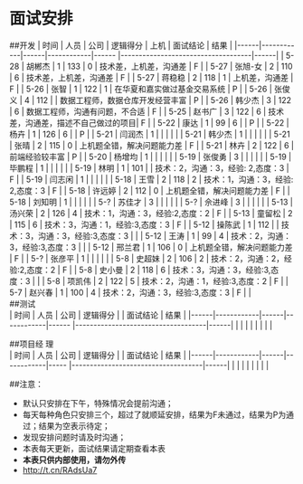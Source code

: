 # 面试安排

##开发
| 时间 |   人员     | 公司 |  逻辑得分  | 上机  |          面试结论                  | 结果 |
|------|------------|------|------------|------ |------------------------------------|------|
| 5-28 |   胡郴杰   | 1    |    133     |   0   | 技术差，上机差，沟通差             | F    |
| 5-27 |   张旭-女  | 2    |    110     |   6   | 技术差，上机差，沟通差             | F    |
| 5-27 |   蒋稳稳   | 2    |    118     |   1   | 上机差，沟通差                     | F    |
| 5-26 |   张智     | 1    |    122     |   1   | 在华夏和嘉实做过基金交易系统       | P    |
| 5-26 |   张俊义   | 4    |    112     |       | 数据工程师，数据仓库开发经营丰富   | P   |
| 5-26 |   韩少杰   | 3    |    122     |   6   | 数据工程师，沟通有问题，不合适     | F   |
| 5-25 |   赵书广   | 3    |    122     |   6   | 技术差，沟通差，描述不自己做过的项目| F   |
| 5-22 |   康达     | 1    |   99       |   6   |                                    |  P   |
| 5-22 |   杨卉     | 1    |   126      |   6   |                                    |  P   |
| 5-21 |   闫润杰   | 1    |            |       |                                    |      |
| 5-21 |   韩少杰   | 1    |            |       |                                    |      |
| 5-21 |   张晴     | 2    |    115     |   0   |   上机题全错，解决问题能力差       | F    |
| 5-21 |   林卉     | 2    |    122     |   6   |   前端经验较丰富                   | P    |
| 5-20 |   杨增均   | 1    |            |       |                                    |      |
| 5-19 |   张俊勇   | 3    |            |       |                                    |      |
| 5-19 |   毕鹏程   | 1    |            |       |                                    |      |
| 5-19 |   林明     | 1    |    101     |       |  技术：2，沟通：3，经验: 2,态度：3 | F    |
| 5-19 |   闫志闲	| 1    |            |       |                                    |      |
| 5-18 |   王雪		| 2    |    118     |   2   |  技术：1，沟通：3，经验: 2,态度：3 | F    |
| 5-18 |   许远婷	| 2    |    112     |   0   |  上机题全错，解决问题能力差        | F    |
| 5-18 |   刘知明   | 1    |            |       |                                    |      |
| 5-?  |   苏佳才   | 3    |            |       |                                    |      |
| 5-?  |   佘进峰   | 3    |            |       |                                    |      |
| 5-13 |   汤兴荣   | 2    |    126     |   4   | 技术：1，沟通：3，经验:2,态度：2   | F    |
| 5-13 |   童留松   | 2    |    115     |   6   | 技术：3，沟通：1，经验:3,态度：3   | F    |
| 5-12 |   操陈武   | 1    |    112     |       | 技术：3，沟通：3，经验:3,态度：3   |      |
| 5-12 |   王涛     | 1    |     99     |   4   | 技术：2，沟通：3，经验:3,态度：3   |      |
| 5-12 |   邢兰君   | 1    |    106     |   0   | 上机题全错，解决问题能力差         | F    |
| 5-?  |   张彦平   | 1    |            |       |                                    |      |
| 5-8  |   史超妹   | 2    |    106     |   2   | 技术：2，沟通：2，经验:2,态度：2   | F    |
| 5-8  |   史小曼   | 2    |    118     |   6   | 技术：3，沟通：3，经验:3,态度：3   |      |
| 5-8  |   项凯伟   | 2    |    122     |   5   | 技术：2，沟通：1，经验:3,态度：2   | F    |
| 5-7  |   赵兴春   | 1    |    100     |   4   | 技术：2，沟通：3，经验:3,态度：3   | F    |
|                       
##测试                       
| 时间 |   人员     | 公司 |  逻辑得分  |       |       面试结论                     | 结果 |
|------|------------|------|------------|------ |------------------------------------|------|
|      |            |      |            |       |                                    |      |
                                  
##项目经 理                                         
| 时间 |   人员     | 公司 |  逻辑得分  |       |      面试结论                      | 结果 |
|------|------------|------|------------|-----  |------------------------------------|------|
|      |            |      |            |       |                                    |      |


##注意：
* 默认只安排在下午，特殊情况会提前沟通；
* 每天每种角色只安排三个，超过了就顺延安排，结果为F未通过，结果为P为通过；结果为空表示待定；
* 发现安排问题时请及时沟通；
* 本表每天更新，面试结果请定期查看本表
* **本表只供内部使用，请勿外传**
* http://t.cn/RAdsUa7

